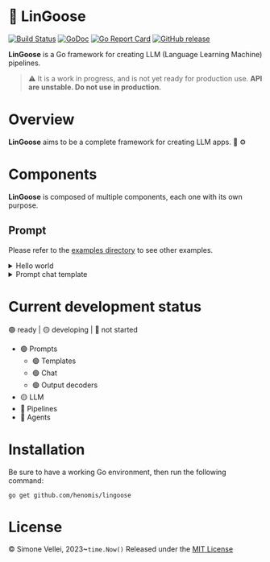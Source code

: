 # 🪿 LinGoose

[![Build Status](https://github.com/henomis/lingoose/actions/workflows/test.yml/badge.svg)](https://github.com/henomis/lingoose/actions/workflows/test.yml) [![GoDoc](https://godoc.org/github.com/henomis/lingoose?status.svg)](https://godoc.org/github.com/henomis/lingoose) [![Go Report Card](https://goreportcard.com/badge/github.com/henomis/lingoose)](https://goreportcard.com/report/github.com/henomis/lingoose) [![GitHub release](https://img.shields.io/github/release/henomis/lingoose.svg)](https://github.com/henomis/lingoose/releases)

**LinGoose** is a Go framework for creating LLM (Language Learning Machine) pipelines.
> :warning: It is a work in progress, and is not yet ready for production use. **API are unstable. Do not use in production.**

# Overview
**LinGoose** aims to be a complete framework for creating LLM apps. :robot: :gear:

# Components
**LinGoose** is composed of multiple components, each one with its own purpose.
## Prompt

Please refer to the [examples directory](examples/prompt/) to see other examples.

<details>
<summary>Hello world</summary>

```go
package main

import (
	"fmt"

	"github.com/henomis/lingoose/prompt"
)

type Inputs struct {
	Name string `json:"name"`
}

func main() {

	var input Inputs
	input.Name = "world"

	promptTemplate, err := prompt.New(
		input,
		nil,
		"Hello {{.Name}}",
	)
	if err != nil {
		panic(err)
	}

	output, err := promptTemplate.Format()
	if err != nil {
		panic(err)
	}

	fmt.Println(output)

}
```
</details>

<details>
<summary>Prompt chat template</summary>

```go
package main

import (
	"fmt"

	"github.com/henomis/lingoose/prompt"
	"github.com/henomis/lingoose/prompt/chat"
)

func main() {

	chatTemplate := chat.New(
		[]chat.PromptMessage{
			{
				Type: chat.MessageTypeSystem,
				Prompt: &prompt.Prompt{
					Input: map[string]string{
						"input_language":  "English",
						"output_language": "French",
					},
					OutputDecoder: nil,
					Template:      "Translating from {{.input_language}} to {{.output_language}}",
				},
			},
			{
				Type: chat.MessageTypeUser,
				Prompt: &prompt.Prompt{
					Input: map[string]string{
						"text": "I love programming.",
					},
					OutputDecoder: nil,
					Template:      "{{.text}}",
				},
			},
		},
	)

	messages, err := chatTemplate.ToMessages()
	if err != nil {
		panic(err)
	}

	fmt.Printf("%+v", messages)

}
```
</details>


# Current development status
🟢 ready | 🟡 developing | 🔴 not started

- 🟢 Prompts
    - 🟢 Templates
    - 🟢 Chat
    - 🟢 Output decoders
- 🟡 LLM
- 🔴 Pipelines
- 🔴 Agents

# Installation
Be sure to have a working Go environment, then run the following command:

```shell
go get github.com/henomis/lingoose
```

# License
© Simone Vellei, 2023~`time.Now()`
Released under the [MIT License](LICENSE)